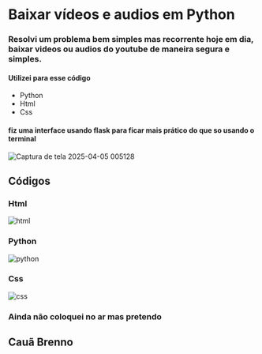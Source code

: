 # Baixar vídeos e audios em Python 
### Resolvi um problema bem simples mas recorrente hoje em dia, baixar videos ou audios do youtube de maneira segura e simples.

#### Utilizei para esse código

- Python
- Html
- Css

#### fiz uma interface usando flask para ficar mais prático do que so usando o terminal  

![Captura de tela 2025-04-05 005128](https://github.com/user-attachments/assets/64e90ee5-2b97-4a10-a2d2-b6de1bf7b9ea)

## Códigos 

### Html

![html](https://github.com/user-attachments/assets/1c9c3d73-674c-43ab-9c00-696995400533)

### Python 

![python](https://github.com/user-attachments/assets/b196bc5e-0c1a-4d4e-af6a-abe97269ad17)

### Css

![css](https://github.com/user-attachments/assets/bc993e13-2650-4517-ade5-795c5ecaa8ef)


### Ainda não coloquei no ar mas pretendo 

## Cauã Brenno 
